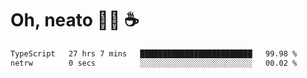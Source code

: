 # Oh, neato 🧑‍💻 ☕

<!--START_SECTION:waka-->

```txt
TypeScript   27 hrs 7 mins   █████████████████████████   99.98 %
netrw        0 secs          ░░░░░░░░░░░░░░░░░░░░░░░░░   00.02 %
```

<!--END_SECTION:waka-->
